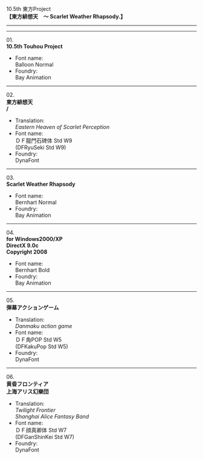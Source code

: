10.5th 東方Project  
**【東方緋想天　～ Scarlet Weather Rhapsody.】**

---  
---

01\.  
**10.5th Touhou Project**
  - Font name:  
Balloon Normal
  - Foundry:  
Bay Animation

---

02\.  
**東方緋想天**  
**/**
  - Translation:  
*Eastern Heaven of Scarlet Perception*
  - Font name:  
ＤＦ龍門石碑体 Std W9  
(DFRyuSeki Std W9)
  - Foundry:  
DynaFont

---

03\.  
**Scarlet Weather Rhapsody**
  - Font name:  
Bernhart Normal
  - Foundry:  
Bay Animation

---

04\.  
**for Windows2000/XP**  
**DirectX 9.0c**  
**Copyright 2008**
  - Font name:  
Bernhart Bold
  - Foundry:  
Bay Animation

---

05\.  
**弾幕アクションゲーム**
  - Translation:  
*Danmaku action game*
  - Font name:  
ＤＦ角POP Std W5  
(DFKakuPop Std W5)
  - Foundry:  
DynaFont

---

06\.  
**黄昏フロンティア**  
**上海アリス幻樂団**
  - Translation:  
*Twilight Frontier*  
*Shanghai Alice Fantasy Band*
  - Font name:  
ＤＦ顔真卿体 Std W7  
(DFGanShinKei Std W7)
  - Foundry:  
DynaFont
